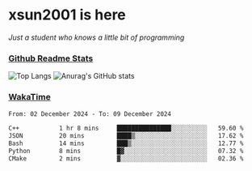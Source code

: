 # xsun2001 is here

*Just a student who knows a little bit of programming*

### [Github Readme Stats](https://github.com/anuraghazra/github-readme-stats)

![Top Langs](https://github-readme-stats.vercel.app/api/top-langs/?username=xsun2001&layout=compact&theme=radical) ![Anurag's GitHub stats](https://github-readme-stats.vercel.app/api?username=xsun2001&show_icons=true&theme=radical)

### [WakaTime](https://wakatime.com)

<!--START_SECTION:waka-->

```txt
From: 02 December 2024 - To: 09 December 2024

C++           1 hr 8 mins     ███████████████░░░░░░░░░░   59.60 %
JSON          20 mins         ████▒░░░░░░░░░░░░░░░░░░░░   17.62 %
Bash          14 mins         ███▒░░░░░░░░░░░░░░░░░░░░░   12.77 %
Python        8 mins          █▓░░░░░░░░░░░░░░░░░░░░░░░   07.32 %
CMake         2 mins          ▓░░░░░░░░░░░░░░░░░░░░░░░░   02.36 %
```

<!--END_SECTION:waka-->

